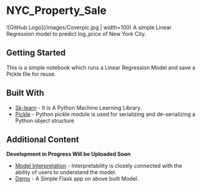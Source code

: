 
# NYC_Property_Sale
![GitHub Logo](/images/Coverpic.jpg | width=100)
A simple Linear Regression model to predict log_price of New York City.

## Getting Started

This is a simple notebook which runs a Linear Regression Model and save a Pickle file for reuse.

## Built With

* [Sk-learn](https://scikit-learn.org/stable/documentation.html) - It is A Python Machine Learning Library.
* [Pickle](https://docs.python.org/3/library/pickle.html) - Python pickle module is used for serializing and de-serializing a Python object structure

## Additional Content

**Development in Progress Will be Uploaded Soon**
* [Model Interpretation]() - Interpretability is closely connected with the ability of users to understand the model.
* [Demo]() - A Simple Flask app on above built Model.
